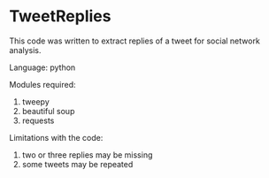 # TweetReplies
This code was written to extract replies of a tweet for social network analysis.

Language: 
  python

Modules required: 

  1. tweepy
  2. beautiful soup
  3. requests

Limitations with the code:

  1. two or three replies may be missing
  2. some tweets may be repeated
  
 
